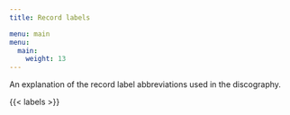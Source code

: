 ```yaml
---
title: Record labels

menu: main
menu:
  main:
    weight: 13
---
```

An explanation of the record label abbreviations used in the discography.

{{< labels >}}
